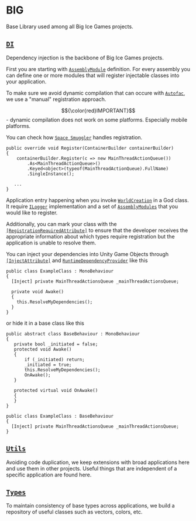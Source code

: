 # BIG
Base Library used among all Big Ice Games projects.

## <a href="https://github.com/Big-Ice-Games/BIG/tree/main/Runtime/DI" target="_blank">`DI`</a>
Dependency injection is the backbone of Big Ice Games projects.

First you are starting with <a href="https://github.com/Big-Ice-Games/BIG/blob/main/Runtime/DI/AssemblyModule.cs" target="_blank">`AssemblyModule`</a> definition.
For every assembly you can define one or more modules that will register injectable classes into your application.

To make sure we avoid dynamic compilation that can occure with <a href="https://github.com/autofac/Autofac" target="_blank">`Autofac`</a>, we use a 
"manual" registration approach. 

$${\color{red}IMPORTANT}$$ - dynamic compilation does not work on some platforms. Especially mobile platforms.

You can check how <a href="https://github.com/Big-Ice-Games/SpaceSmuggler/blob/main/Runtime/SpaceSmugglerAssemblyModule.cs" target="_blank">`Space Smuggler`</a> handles registration.

```
public override void Register(ContainerBuilder containerBuilder)
{
    containerBuilder.Register(c => new MainThreadActionQueue())
        .As<MainThreadActionQueue>()
        .Keyed<object>(typeof(MainThreadActionQueue).FullName)
        .SingleInstance();

   ...
}
```

Application entry happening when you invoke <a href="https://github.com/Big-Ice-Games/BIG/blob/main/Runtime/DI/God.cs" target="_blank">`WorldCreation`</a> in a God class.
It require <a href="https://github.com/Big-Ice-Games/BIG/blob/main/Runtime/ILogger.cs" target="_blank">`ILogger`</a> implementation and a set of <a href="https://github.com/Big-Ice-Games/BIG/blob/main/Runtime/DI/AssemblyModule.cs" target="_blank">`AssemblyModules`</a> that you would like to register.

Additionally, you can mark your class with the <a href="https://github.com/Big-Ice-Games/BIG/blob/main/Runtime/DI/RegistrationRequiredAttribute.cs" target="_blank">`[RegistrationRequiredAttribute]`</a> to ensure that the developer receives the appropriate information about which types require registration but the application is unable to resolve them.

You can inject your dependencies into Unity Game Objects through <a href="https://github.com/Big-Ice-Games/BIG/blob/main/Runtime/DI/InjectAttribute.cs" target="_blank">`[InjectAttribute]`</a> and <a href="https://github.com/Big-Ice-Games/BIG/blob/main/Runtime/DI/RuntimeDependencyProvider.cs" target="_blank">`RuntimeDependencyProvider`</a> like this

```
public class ExampleClass : MonoBehaviour
{
  [Inject] private MainThreadActionsQueue _mainThreadActionsQueue;

  private void Awake()
  {
    this.ResolveMyDependencies();
  }
}
```
or hide it in a base class like this

```
public abstract class BaseBehaviour : MonoBehaviour
{
   private bool _initiated = false;
   protected void Awake()
   {
       if (_initiated) return;
       _initiated = true;
       this.ResolveMyDependencies();
       OnAwake();
   }

   protected virtual void OnAwake()
   {
   }
}

public class ExampleClass : BaseBehaviour
{
  [Inject] private MainThreadActionsQueue _mainThreadActionsQueue;
}
```

## <a href="https://github.com/Big-Ice-Games/BIG/tree/main/Runtime/Utils" target="_blank">`Utils`</a>
Avoiding code duplication, we keep extensions with broad applications here and use them in other projects. Useful things that are independent of a specific application are found here.

## <a href="https://github.com/Big-Ice-Games/BIG/tree/main/Runtime/Types" target="_blank">`Types`</a>
To maintain consistency of base types across applications, we build a repository of useful classes such as vectors, colors, etc.
